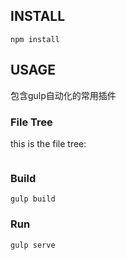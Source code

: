 
## INSTALL

```
npm install
```
## USAGE

包含gulp自动化的常用插件


### File Tree

this is the file tree:

```

```
### Build

```
gulp build
```

### Run

```
gulp serve
```

